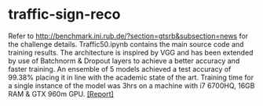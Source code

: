 # traffic-sign-reco
Refer to http://benchmark.ini.rub.de/?section=gtsrb&subsection=news for the challenge details. Traffic50.ipynb contains the main source code and training results. The architecture is inspired by VGG and has been extended by use of Batchnorm & Dropout layers to achieve a better accuracy and faster training. An ensemble of 5 models achieved a test accuracy of 99.38% placing it in line with the academic state of the art. Training time for a single instance of the model was 3hrs on a machine with i7 6700HQ, 16GB RAM & GTX 960m GPU.
[[Report]](https://github.com/amitojdeep/traffic-sign-reco/blob/master/Training%20Report.pdf)
